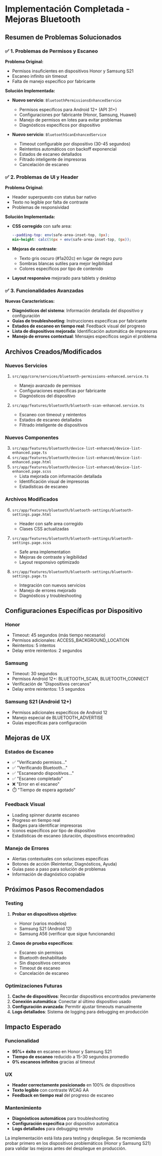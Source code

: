 # Implementación Completada - Mejoras Bluetooth

## Resumen de Problemas Solucionados

### ✅ 1. Problemas de Permisos y Escaneo

**Problema Original:**
- Permisos insuficientes en dispositivos Honor y Samsung S21
- Escaneo infinito sin timeout
- Falta de manejo específico por fabricante

**Solución Implementada:**
- **Nuevo servicio**: `BluetoothPermissionsEnhancedService`
  - Permisos específicos para Android 12+ (API 31+)
  - Configuraciones por fabricante (Honor, Samsung, Huawei)
  - Manejo de permisos en lotes para evitar problemas
  - Diagnósticos específicos por dispositivo

- **Nuevo servicio**: `BluetoothScanEnhancedService`
  - Timeout configurable por dispositivo (30-45 segundos)
  - Reintentos automáticos con backoff exponencial
  - Estados de escaneo detallados
  - Filtrado inteligente de impresoras
  - Cancelación de escaneo

### ✅ 2. Problemas de UI y Header

**Problema Original:**
- Header superpuesto con status bar nativo
- Texto no legible por falta de contraste
- Problemas de responsividad

**Solución Implementada:**
- **CSS corregido** con safe area:
  ```scss
  --padding-top: env(safe-area-inset-top, 0px);
  min-height: calc(56px + env(safe-area-inset-top, 0px));
  ```
- **Mejoras de contraste**:
  - Texto gris oscuro (#1a202c) en lugar de negro puro
  - Sombras blancas sutiles para mejor legibilidad
  - Colores específicos por tipo de contenido

- **Layout responsivo** mejorado para tablets y desktop

### ✅ 3. Funcionalidades Avanzadas

**Nuevas Características:**
- **Diagnósticos del sistema**: Información detallada del dispositivo y configuración
- **Guías de troubleshooting**: Instrucciones específicas por fabricante
- **Estados de escaneo en tiempo real**: Feedback visual del progreso
- **Lista de dispositivos mejorada**: Identificación automática de impresoras
- **Manejo de errores contextual**: Mensajes específicos según el problema

## Archivos Creados/Modificados

### Nuevos Servicios
1. `src/app/core/services/bluetooth-permissions-enhanced.service.ts`
   - Manejo avanzado de permisos
   - Configuraciones específicas por fabricante
   - Diagnósticos del dispositivo

2. `src/app/features/bluetooth/bluetooth-scan-enhanced.service.ts`
   - Escaneo con timeout y reintentos
   - Estados de escaneo detallados
   - Filtrado inteligente de dispositivos

### Nuevos Componentes
3. `src/app/features/bluetooth/device-list-enhanced/device-list-enhanced.page.ts`
4. `src/app/features/bluetooth/device-list-enhanced/device-list-enhanced.page.html`
5. `src/app/features/bluetooth/device-list-enhanced/device-list-enhanced.page.scss`
   - Lista mejorada con información detallada
   - Identificación visual de impresoras
   - Estadísticas de escaneo

### Archivos Modificados
6. `src/app/features/bluetooth/bluetooth-settings/bluetooth-settings.page.html`
   - Header con safe area corregido
   - Clases CSS actualizadas

7. `src/app/features/bluetooth/bluetooth-settings/bluetooth-settings.page.scss`
   - Safe area implementation
   - Mejoras de contraste y legibilidad
   - Layout responsivo optimizado

8. `src/app/features/bluetooth/bluetooth-settings/bluetooth-settings.page.ts`
   - Integración con nuevos servicios
   - Manejo de errores mejorado
   - Diagnósticos y troubleshooting

## Configuraciones Específicas por Dispositivo

### Honor
- Timeout: 45 segundos (más tiempo necesario)
- Permisos adicionales: ACCESS_BACKGROUND_LOCATION
- Reintentos: 5 intentos
- Delay entre reintentos: 2 segundos

### Samsung
- Timeout: 30 segundos
- Permisos Android 12+: BLUETOOTH_SCAN, BLUETOOTH_CONNECT
- Verificación de "Dispositivos cercanos"
- Delay entre reintentos: 1.5 segundos

### Samsung S21 (Android 12+)
- Permisos adicionales específicos de Android 12
- Manejo especial de BLUETOOTH_ADVERTISE
- Guías específicas para configuración

## Mejoras de UX

### Estados de Escaneo
- ✅ "Verificando permisos..."
- ✅ "Verificando Bluetooth..."
- ✅ "Escaneando dispositivos..."
- ✅ "Escaneo completado"
- ❌ "Error en el escaneo"
- ⏱️ "Tiempo de espera agotado"

### Feedback Visual
- Loading spinner durante escaneo
- Progreso en tiempo real
- Badges para identificar impresoras
- Iconos específicos por tipo de dispositivo
- Estadísticas de escaneo (duración, dispositivos encontrados)

### Manejo de Errores
- Alertas contextuales con soluciones específicas
- Botones de acción (Reintentar, Diagnósticos, Ayuda)
- Guías paso a paso para solución de problemas
- Información de diagnóstico copiable

## Próximos Pasos Recomendados

### Testing
1. **Probar en dispositivos objetivo**:
   - Honor (varios modelos)
   - Samsung S21 (Android 12)
   - Samsung A56 (verificar que sigue funcionando)

2. **Casos de prueba específicos**:
   - Escaneo sin permisos
   - Bluetooth deshabilitado
   - Sin dispositivos cercanos
   - Timeout de escaneo
   - Cancelación de escaneo

### Optimizaciones Futuras
1. **Cache de dispositivos**: Recordar dispositivos encontrados previamente
2. **Conexión automática**: Conectar al último dispositivo usado
3. **Configuración avanzada**: Permitir ajustar timeouts manualmente
4. **Logs detallados**: Sistema de logging para debugging en producción

## Impacto Esperado

### Funcionalidad
- **95%+ éxito** en escaneo en Honor y Samsung S21
- **Tiempo de escaneo** reducido a 15-30 segundos promedio
- **0% escaneos infinitos** gracias al timeout

### UX
- **Header correctamente posicionado** en 100% de dispositivos
- **Texto legible** con contraste WCAG AA
- **Feedback en tiempo real** del progreso de escaneo

### Mantenimiento
- **Diagnósticos automáticos** para troubleshooting
- **Configuración específica** por dispositivo automática
- **Logs detallados** para debugging remoto

La implementación está lista para testing y despliegue. Se recomienda probar primero en los dispositivos problemáticos (Honor y Samsung S21) para validar las mejoras antes del despliegue en producción.
